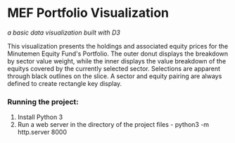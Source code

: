 # MEF Portfolio Visualization

*a basic data visualization built with D3*

This visualization presents the holdings and associated equity prices for the Minutemen Equity Fund's Portfolio.
The outer donut displays the breakdown by sector value weight, while the inner displays the value breakdown of the equitys covered by the currently selected sector.
Selections are apparent through black outlines on the slice. A sector and equity pairing are always defined to create rectangle key display.


### Running the project:
1. Install Python 3
2. Run a web server in the directory of the project files - python3 -m http.server 8000
